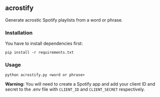 ## acrostify
Generate acrostic Spotify playlists from a word or phrase.

### Installation
You have to install dependencies first:
```
pip install -r requirements.txt
```

### Usage
```
python acrostify.py <word or phrase>
```

**Warning:** You will need to create a Spotify app and add your client ID and secret to the .env file with `CLIENT_ID` and `CLIENT_SECRET` respectively.